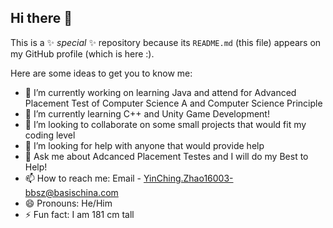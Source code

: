 ## Hi there 👋

This is a ✨ _special_ ✨ repository because its `README.md` (this file) appears on my GitHub profile (which is here :).

Here are some ideas to get you to know me:

- 🔭 I’m currently working on learning Java and attend for Advanced Placement Test of Computer Science A and Computer Science Principle
- 🌱 I’m currently learning C++ and Unity Game Development!
- 👯 I’m looking to collaborate on some small projects that would fit my coding level
- 🤔 I’m looking for help with anyone that would provide help
- 💬 Ask me about Adcanced Placement Testes and I will do my Best to Help!
- 📫 How to reach me: Email - YinChing.Zhao16003-bbsz@basischina.com
- 😄 Pronouns: He/Him
- ⚡ Fun fact: I am 181 cm tall
